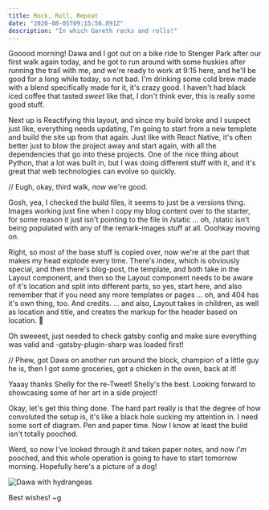 ```yaml
---
title: Rock, Roll, Repeat
date: "2020-08-05T09:15:56.891Z"
description: "In which Gareth rocks and rolls!"
---
```


Gooood morning! Dawa and I got out on a bike ride to Stenger Park after our first walk again today, and he got to run around with some huskies after running the trail with me, and we're ready to work at 9:15 here, and he'll be good for a long while today, so not bad. I'm drinking some cold brew made with a blend specifically made for it, it's crazy good. I haven't had black iced coffee that tasted _sweet_ like that, I don't think ever, this is really some good stuff.

Next up is Reactifying this layout, and since my build broke and I suspect just like, everything needs updating, I'm going to start from a new templete and build the site up from that again. Just like with React Native, it's often better just to blow the project away and start again, with all the dependencies that go into these projects. One of the nice thing about Python, that a lot was built in, but I was doing different stuff with it, and it's great that web technologies can evolve so quickly.

// Eugh, okay, third walk, _now_ we're good.

Gosh, yea, I checked the build files, it seems to just be a versions thing. Images working just fine when I copy my blog content over to the starter, for some reason it just isn't pointing to the file in /static ... oh, /static isn't being populated with any of the remark-images stuff at all. Ooohkay moving on.

Right, so most of the base stuff is copied over, now we're at the part that makes my head explode every time. There's index, which is obviously special, and then there's blog-post, the template, and both take in the Layout component, and then so the Layout component needs to be aware of it's location and split into different parts, so yes, start here, and also remember that if you need any more templates or pages ... oh, and 404 has it's own thing, too. And credits. ... and also, Layout takes in children, as well as location and title, and creates the markup for the header based on location. 🍝

Oh sweeeet, just needed to check gatsby config and make sure everything was valid and -gatsby-plugin-sharp was loaded first!

// Phew, got Dawa on another run around the block, champion of a little guy he is, then I got some groceries, got a chicken in the oven, back at it!

Yaaay thanks Shelly for the re-Tweet! Shelly's the best. Looking forward to showcasing some of her art in a side project!

Okay, let's get this thing done. The hard part really is that the degree of how convoluted the setup is, it's like a black hole sucking my attention in. I need some sort of diagram. Pen and paper time. Now I know at least the build isn't totally pooched.

Werd, so now I've looked through it and taken paper notes, and now _I'm_ pooched, and this whole operation is going to have to start tomorrow morning. Hopefully here's a picture of a dog!

![Dawa with hydrangeas](./dawaWithHydrangeas.jpg)

Best wishes!
~g
